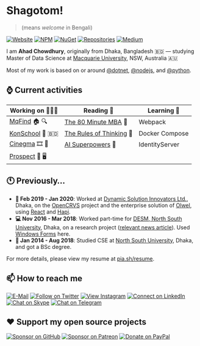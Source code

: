 # Shagotom!

> (means *welcome* in Bengali)

[![Website](https://img.shields.io/badge/--website?label=Website&logo=mozilla-firefox&style=social)](https://www.maacpiash.com)
[![NPM](https://img.shields.io/badge/--npm?label=NPM&logo=npm&style=social)](https://www.npmjs.com/~maacpiash)
[![NuGet](https://img.shields.io/badge/--nuget?label=NuGet&logo=nuget&style=social)](https://www.nuget.org/profiles/maacpiash)
[![Repositories](https://img.shields.io/badge/--repositories?label=Repositories&logo=github&style=social)](https://github.com/maacpiash?tab=repositories)
[![Medium](https://img.shields.io/badge/--medium?label=Blog&logo=medium&style=social)](https://www.maacpiash.com)

I am **Ahad Chowdhury**, originally from Dhaka, Bangladesh 🇧🇩 — studying Master of Data Science at [Macquarie University](https://www.mq.edu.au/), NSW, Australia 🇦🇺

Most of my work is based on or around [@dotnet](https://github.com/dotnet), [@nodejs](https://github.com/nodejs), and [@python](https://github.com/python).

## ⌚ Current activities

| Working on 👨🏽‍💻 | Reading 📖 | Learning 💭 |
| ----------- | ----------- | ----------- |
| [MqFind](https://github.com/maacpiash/MqFind) 🏠 🔍 | [The 80 Minute MBA](https://www.amazon.com.au/dp/1473673534) 💼 | Webpack |
| [KonSchool](https://github.com/maacpiash/KonSchool) 🏫 🇧🇩   | [The Rules of Thinking](https://www.amazon.com.au/dp/1292263806) 🤔 | Docker Compose |
| [Cinegma](https://github.com/maacpiash/Cinegma) 🎞 🧠 | [AI Superpowers](https://www.amazon.com.au/dp/B07G8JBRF7) 🚀 | IdentityServer |
| [Prospect](https://github.com/maacpiash/Prospect) 📑 🖥

## 🕚 Previously…

- **🏢 Feb 2019 - Jan 2020**: Worked at [Dynamic Solution Innovators Ltd.](http://dsinnovators.com), Dhaka, on the [OpenCRVS](https://github.com/opencrvs/opencrvs-core) project and the enterprise solution of [Olwel](https://olwel.com), using [React](https://github.com/facebook/react) and [Hapi](https://github.com/hapijs/hapi).
- **💻 Nov 2016 - Mar 2018**: Worked part-time for [DESM, North South University](http://www.northsouth.edu/academic/shls/esm/), Dhaka, on a research project ([relevant news article](http://www.ipsnews.net/2017/05/flying-green-in-bangladesh/)). Used [Windows Forms](https://github.com/dotnet/winforms) here.
- **🎒 Jan 2014 - Aug 2018**: Studied CSE at [North South University](http://www.northsouth.edu), Dhaka, and got a BSc degree.

For more details, please view my resume at [pia.sh/resume](https://pia.sh/resume).

## 📫 How to reach me

[![E-Mail](https://img.shields.io/badge/--email?label=E-mail&logo=microsoft-outlook&style=social)](mailto:ahad@maacpiash.com)
[![Follow on Twitter](https://img.shields.io/badge/--twitter?label=Follow&logo=Twitter&style=social)](https://twitter.com/maacpiash)
[![View Instagram](https://img.shields.io/badge/--instagram?label=View&logo=Instagram&style=social)](https://instagram.com/maacpiash)
[![Connect on LinkedIn](https://img.shields.io/badge/--linkedin?label=Connect&logo=LinkedIn&style=social)](https://www.linkedin.com/in/maacpiash)
[![Chat on Skype](https://img.shields.io/badge/--skype?label=Chat&logo=skype&style=social)](https://join.skype.com/invite/UVzqFuCFERPh)
[![Chat on Telegram](https://img.shields.io/badge/--telegram?label=Message&logo=Telegram&style=social)](https://t.me/maacpiash)

## ❤️ Support my open source projects

[![Sponsor on GitHub](https://img.shields.io/badge/--sponsors?label=Sponsor&logo=GitHub&style=social)](https://github.com/sponsors/maacpiash)
[![Sponsor on Patreon](https://img.shields.io/badge/--patreon?label=Patreon&logo=Patreon&style=social)](https://patreon.com/maacpiash)
[![Donate on PayPal](https://img.shields.io/badge/--paypal?label=PayPal&logo=PayPal&style=social)](https://www.paypal.me/maacpiash)
